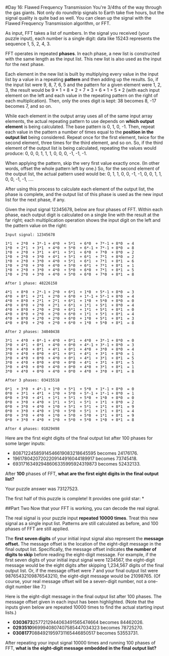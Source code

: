 #Day 16: Flawed Frequency Transmission
You're 3/4ths of the way through the gas giants. Not only do roundtrip signals to Earth take five 
hours, but the signal quality is quite bad as well. You can clean up the signal with the Flawed Frequency Transmission 
algorithm, or FFT.

As input, FFT takes a list of numbers. In the signal you received (your puzzle input), each number is a single digit: 
data like 15243 represents the sequence 1, 5, 2, 4, 3.

FFT operates in repeated **phases**. In each phase, a new list is constructed with the same length as the input list. 
This new list is also used as the input for the next phase.

Each element in the new list is built by multiplying every value in the input list by a value in a repeating **pattern**
and then adding up the results. So, if the input list were 9, 8, 7, 6, 5 and the pattern for a given element were 1, 2, 
3, the result would be 9 * 1 + 8 * 2 + 7 * 3 + 6 * 1 + 5 * 2 (with each input element on the left and each value in the repeating 
pattern on the right of each multiplication). Then, only the ones digit is kept: 38 becomes 8, -17 becomes 7, and so on.

While each element in the output array uses all of the same input array elements, the actual repeating pattern to use 
depends on **which output element** is being calculated. The base pattern is 0, 1, 0, -1. Then, repeat each value in the 
pattern a number of times equal to the **position in the output list** being considered. Repeat once for the first element, 
twice for the second element, three times for the third element, and so on. So, if the third element of the output list 
is being calculated, repeating the values would produce: 0, 0, 0, 1, 1, 1, 0, 0, 0, -1, -1, -1.

When applying the pattern, skip the very first value exactly once. (In other words, offset the whole pattern left by 
one.) So, for the second element of the output list, the actual pattern used would be: 0, 1, 1, 0, 0, -1, -1, 0, 0, 1, 
1, 0, 0, -1, -1, ....

After using this process to calculate each element of the output list, the phase is complete, and the output list of 
this phase is used as the new input list for the next phase, if any.

Given the input signal 12345678, below are four phases of FFT. Within each phase, each output digit is calculated on a 
single line with the result at the far right; each multiplication operation shows the input digit on the left and the 
pattern value on the right:

```
Input signal: 12345678

1*1  + 2*0  + 3*-1 + 4*0  + 5*1  + 6*0  + 7*-1 + 8*0  = 4
1*0  + 2*1  + 3*1  + 4*0  + 5*0  + 6*-1 + 7*-1 + 8*0  = 8
1*0  + 2*0  + 3*1  + 4*1  + 5*1  + 6*0  + 7*0  + 8*0  = 2
1*0  + 2*0  + 3*0  + 4*1  + 5*1  + 6*1  + 7*1  + 8*0  = 2
1*0  + 2*0  + 3*0  + 4*0  + 5*1  + 6*1  + 7*1  + 8*1  = 6
1*0  + 2*0  + 3*0  + 4*0  + 5*0  + 6*1  + 7*1  + 8*1  = 1
1*0  + 2*0  + 3*0  + 4*0  + 5*0  + 6*0  + 7*1  + 8*1  = 5
1*0  + 2*0  + 3*0  + 4*0  + 5*0  + 6*0  + 7*0  + 8*1  = 8

After 1 phase: 48226158

4*1  + 8*0  + 2*-1 + 2*0  + 6*1  + 1*0  + 5*-1 + 8*0  = 3
4*0  + 8*1  + 2*1  + 2*0  + 6*0  + 1*-1 + 5*-1 + 8*0  = 4
4*0  + 8*0  + 2*1  + 2*1  + 6*1  + 1*0  + 5*0  + 8*0  = 0
4*0  + 8*0  + 2*0  + 2*1  + 6*1  + 1*1  + 5*1  + 8*0  = 4
4*0  + 8*0  + 2*0  + 2*0  + 6*1  + 1*1  + 5*1  + 8*1  = 0
4*0  + 8*0  + 2*0  + 2*0  + 6*0  + 1*1  + 5*1  + 8*1  = 4
4*0  + 8*0  + 2*0  + 2*0  + 6*0  + 1*0  + 5*1  + 8*1  = 3
4*0  + 8*0  + 2*0  + 2*0  + 6*0  + 1*0  + 5*0  + 8*1  = 8

After 2 phases: 34040438

3*1  + 4*0  + 0*-1 + 4*0  + 0*1  + 4*0  + 3*-1 + 8*0  = 0
3*0  + 4*1  + 0*1  + 4*0  + 0*0  + 4*-1 + 3*-1 + 8*0  = 3
3*0  + 4*0  + 0*1  + 4*1  + 0*1  + 4*0  + 3*0  + 8*0  = 4
3*0  + 4*0  + 0*0  + 4*1  + 0*1  + 4*1  + 3*1  + 8*0  = 1
3*0  + 4*0  + 0*0  + 4*0  + 0*1  + 4*1  + 3*1  + 8*1  = 5
3*0  + 4*0  + 0*0  + 4*0  + 0*0  + 4*1  + 3*1  + 8*1  = 5
3*0  + 4*0  + 0*0  + 4*0  + 0*0  + 4*0  + 3*1  + 8*1  = 1
3*0  + 4*0  + 0*0  + 4*0  + 0*0  + 4*0  + 3*0  + 8*1  = 8

After 3 phases: 03415518

0*1  + 3*0  + 4*-1 + 1*0  + 5*1  + 5*0  + 1*-1 + 8*0  = 0
0*0  + 3*1  + 4*1  + 1*0  + 5*0  + 5*-1 + 1*-1 + 8*0  = 1
0*0  + 3*0  + 4*1  + 1*1  + 5*1  + 5*0  + 1*0  + 8*0  = 0
0*0  + 3*0  + 4*0  + 1*1  + 5*1  + 5*1  + 1*1  + 8*0  = 2
0*0  + 3*0  + 4*0  + 1*0  + 5*1  + 5*1  + 1*1  + 8*1  = 9
0*0  + 3*0  + 4*0  + 1*0  + 5*0  + 5*1  + 1*1  + 8*1  = 4
0*0  + 3*0  + 4*0  + 1*0  + 5*0  + 5*0  + 1*1  + 8*1  = 9
0*0  + 3*0  + 4*0  + 1*0  + 5*0  + 5*0  + 1*0  + 8*1  = 8

After 4 phases: 01029498
```
Here are the first eight digits of the final output list after 100 phases for some larger inputs:

* 80871224585914546619083218645595 becomes 24176176.
* 19617804207202209144916044189917 becomes 73745418.
* 69317163492948606335995924319873 becomes 52432133.

After **100** phases of FFT, **what are the first eight digits in the final output list?**

Your puzzle answer was 73127523.

The first half of this puzzle is complete! It provides one gold star: *

##Part Two
Now that your FFT is working, you can decode the real signal.

The real signal is your puzzle input **repeated 10000 times**. Treat this new signal as a single input list. Patterns are 
still calculated as before, and 100 phases of FFT are still applied.

The **first seven digits** of your initial input signal also represent the **message offset.** The message offset is the 
location of the eight-digit message in the final output list. Specifically, the message offset indicates **the number 
of digits to skip** before reading the eight-digit message. For example, if the first seven digits of your initial input 
signal were 1234567, the eight-digit message would be the eight digits after skipping 1,234,567 digits of the final 
output list. Or, if the message offset were 7 and your final output list were 98765432109876543210, the eight-digit 
message would be 21098765. (Of course, your real message offset will be a seven-digit number, not a one-digit 
number like 7.)

Here is the eight-digit message in the final output list after 100 phases. The message offset given in each input 
has been highlighted. (Note that the inputs given below are repeated 10000 times to find the actual starting 
input lists.)

* **0303673**2577212944063491565474664 becomes 84462026.
* **0293510**9699940807407585447034323 becomes 78725270.
* **0308177**0884921959731165446850517 becomes 53553731.

After repeating your input signal 10000 times and running 100 phases of FFT, **what is the eight-digit message 
embedded in the final output list?**